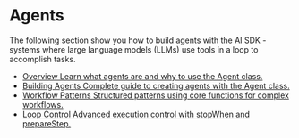 # Agents

The following section show you how to build agents with the AI SDK - systems where large language models (LLMs) use tools in a loop to accomplish tasks.

- [Overview Learn what agents are and why to use the Agent class.](agents/overview.md)
- [Building Agents Complete guide to creating agents with the Agent class.](agents/building-agents.md)
- [Workflow Patterns Structured patterns using core functions for complex workflows.](agents/workflows.md)
- [Loop Control Advanced execution control with stopWhen and prepareStep.](agents/loop-control.md)
